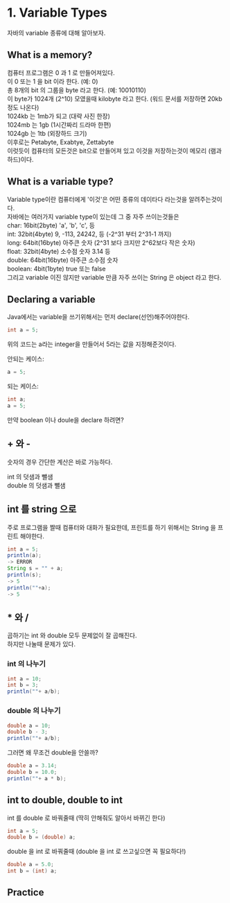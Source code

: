 # 1. Variable Types

자바의 variable 종류에 대해 알아보자.

## What is a memory?

컴퓨터 프로그램은 0 과 1 로 만들어져있다.  
이 0 또는 1 을 bit 이라 한다. (예: 0)  
총 8개의 bit 의 그룹을 byte 라고 한다. (예: 10010110)  
이 byte가 1024개 (2^10) 모였을때 kilobyte 라고 한다. (워드 문서를 저장하면 20kb정도 나온다)  
1024kb 는 1mb가 되고 (대략 사진 한장)  
1024mb 는 1gb (1시간짜리 드라마 한편)  
1024gb 는 1tb (외장하드 크기)  
이후로는 Petabyte, Exabtye, Zettabyte  
이럿듯이 컴퓨터의 모든것은 bit으로 만들어져 있고 이것을 저장하는것이 메모리 (램과 하드)이다.

## What is a variable type?

Variable type이란 컴퓨터에게 '이것'은 어떤 종류의 데이타다 라는것을 알려주는것이다.  
자바에는 여러가지 variable type이 있는데 그 중 자주 쓰이는것들은  
char: 16bit(2byte) 'a', 'b', 'c', 등  
int: 32bit(4byte) 9, -113, 24242, 등 (-2^31 부터 2^31-1 까지)  
long: 64bit(16byte) 아주큰 숫자 (2^31 보다 크지만 2^62보다 작은 숫자)  
float: 32bit(4byte) 소수점 숫자 3.14 등  
double: 64bit(16byte) 아주큰 소수점 숫자  
boolean: 4bit(1byte) true 또는 false  
그리고 variable 이진 않지만 variable 만큼 자주 쓰이는 String 은 object 라고 한다.  

## Declaring a variable

Java에서는 variable을 쓰기위해서는 먼저 declare(선언)해주어야한다.
```java
int a = 5;
```
위의 코드는 a라는 integer을 만들어서 5라는 값을 지정해준것이다.

안되는 케이스:  
```java
a = 5;  
```
되는 케이스:  
```java
int a;  
a = 5;
```

만약 boolean 이나 doule을 declare 하려면?

## + 와 -

숫자의 경우 간단한 계산은 바로 가능하다.

int 의 덧샘과 뺄샘  
double 의 덧샘과 뺄샘

## int 를 string 으로

주로 프로그램을 짤때 컴퓨터와 대화가 필요한데, 프린트를 하기 위해서는 String 을 프린트 해야한다.  
```java
int a = 5;  
println(a);  
-> ERROR  
String s = "" + a;  
println(s);  
-> 5  
println(""+a);  
-> 5
```

## * 와 /

곱하기는 int 와 double 모두 문제없이 잘 곱해진다.  
하지만 나눌때 문제가 있다.

### int 의 나누기

```java
int a = 10;  
int b = 3;  
println(""+ a/b);
```

### double 의 나누기

```java
double a = 10;  
double b - 3;  
println(""+ a/b);
```

그러면 왜 무조건 double을 안쓸까?  
```java
double a = 3.14;  
double b = 10.0;  
println(""+ a * b);
```

## int to double, double to int

int 를 double 로 바꿔줄때 (딱히 안해줘도 알아서 바뀌긴 한다)
```java
int a = 5;  
double b = (double) a;
```

double 을 int 로 바꿔줄때 (double 을 int 로 쓰고싶으면 꼭 필요하다!)
```java
double a = 5.0;  
int b = (int) a;
```

## Practice
